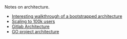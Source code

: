 Notes on architecture.


* [Interesting walkthrough of a bootstrapped architecture](https://broadcast.listennotes.com/the-boring-technology-behind-listen-notes-56697c2e347b)
* [Scaling to 100k users](https://alexpareto.com/scalability/systems/2020/02/03/scaling-100k.html)
* [Gitlab Architecture](https://docs.gitlab.com/ee/development/architecture.html)
* [GO project architecture](https://github.com/bnkamalesh/goapp)

